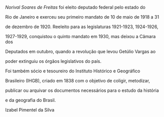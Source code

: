 

*Norival Soares de Freitas* foi eleito deputado federal pelo estado do

Rio de Janeiro e exerceu seu primeiro mandato de 10 de maio de 1918 a 31

de dezembro de 1920. Reeleito para as legislaturas 1921-1923, 1924-1926,

1927-1929, conquistou o quinto mandato em 1930, mas deixou a Câmara dos

Deputados em outubro, quando a revolução que levou Getúlio Vargas ao

poder extinguiu os órgãos legislativos do país.



Foi também sócio e tesoureiro do Instituto Histórico e Geográfico

Brasileiro (IHGB), criado em 1838 com o objetivo de coligir, metodizar,

publicar ou arquivar os documentos necessários para o estudo da história

e da geografia do Brasil.



Izabel Pimentel da Silva



